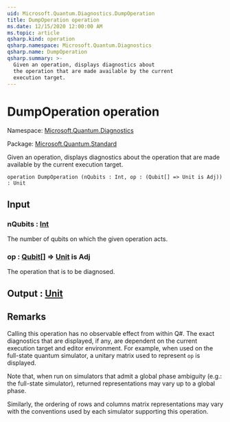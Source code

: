 ```yaml
---
uid: Microsoft.Quantum.Diagnostics.DumpOperation
title: DumpOperation operation
ms.date: 12/15/2020 12:00:00 AM
ms.topic: article
qsharp.kind: operation
qsharp.namespace: Microsoft.Quantum.Diagnostics
qsharp.name: DumpOperation
qsharp.summary: >-
  Given an operation, displays diagnostics about
  the operation that are made available by the current
  execution target.
---
```


# DumpOperation operation

Namespace: [Microsoft.Quantum.Diagnostics](xref:Microsoft.Quantum.Diagnostics)

Package: [Microsoft.Quantum.Standard](https://nuget.org/packages/Microsoft.Quantum.Standard)


Given an operation, displays diagnostics aboutthe operation that are made available by the currentexecution target.

```qsharp
operation DumpOperation (nQubits : Int, op : (Qubit[] => Unit is Adj)) : Unit
```


## Input

### nQubits : [Int](xref:microsoft.quantum.lang-ref.int)

The number of qubits on which the given operation acts.


### op : [Qubit](xref:microsoft.quantum.lang-ref.qubit)[] => [Unit](xref:microsoft.quantum.lang-ref.unit)  is Adj

The operation that is to be diagnosed.



## Output : [Unit](xref:microsoft.quantum.lang-ref.unit)



## Remarks

Calling this operation has no observable effect from withinQ#. The exact diagnostics that are displayed, if any, aredependent on the current execution target and editor environment.For example, when used on the full-state quantum simulator,a unitary matrix used to represent `op` is displayed.Note that, when run on simulators that admit a global phase ambiguity(e.g.: the full-state simulator), returned representations may varyup to a global phase.Similarly, the ordering of rows and columns matrix representationsmay vary with the conventions used by each simulator supporting thisoperation.
